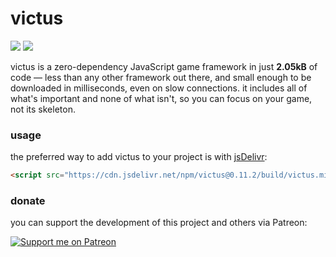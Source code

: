 # victus

<a href="https://www.npmjs.com/package/victus"><img src="https://img.shields.io/npm/v/victus?style=flat-square" /></a>
<a href="https://bundlephobia.com/result?p=victus"><img src="https://badgen.net/bundlephobia/minzip/victus?style=flat-square" /></a>

victus is a zero-dependency JavaScript game framework in just **2.05kB** of code &mdash; less than any other framework out there, and small enough to be downloaded in milliseconds, even on slow connections. it includes all of what's important and none of what isn't, so you can focus on your game, not its skeleton.

### usage
the preferred way to add victus to your project is with [jsDelivr](https://www.jsdelivr.com):

```html
<script src="https://cdn.jsdelivr.net/npm/victus@0.11.2/build/victus.min.js"></script>
```

### donate
you can support the development of this project and others via Patreon:

[![Support me on Patreon](https://img.shields.io/endpoint.svg?url=https%3A%2F%2Fshieldsio-patreon.vercel.app%2Fapi%3Fusername%3Dsporeball%26type%3Dpledges%26suffix%3D%252Fmonth&style=for-the-badge)](https://patreon.com/sporeball)

